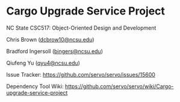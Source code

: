 # Cargo Upgrade Service Project
NC State CSC517: Object-Oriented Design and Development

Chris Brown (dcbrow10@ncsu.edu)

Bradford Ingersoll (bingers@ncsu.edu)

Qiufeng Yu (qyu4@ncsu.edu)














Issue Tracker: https://github.com/servo/servo/issues/15600

Dependency Tool Wiki: https://github.com/servo/servo/wiki/Cargo-upgrade-service-project
